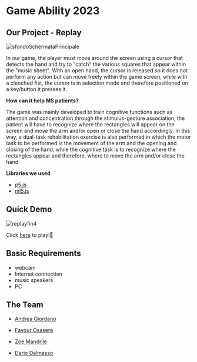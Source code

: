 # Game Ability 2023
## Our Project - Replay

![sfondoSchermataPrincipale](https://user-images.githubusercontent.com/113350281/231370884-90053c0f-b161-410f-b4fa-ec232f431484.png)


In our game, the player must move around the screen using a cursor that detects the hand and try to "catch" the various squares that appear within the "music sheet".
With an open hand, the cursor is released so it does not perform any action but can move freely within the game screen, while with a clenched fist, the cursor is in selection mode and therefore positioned on a key/button it presses it.

**How can it help MS patients?**

The game was mainly developed to train cognitive functions such as attention and concentration through the stimulus-gesture association, the patient will have to recognize where the rectangles will appear on the screen and move the arm and/or open or close the hand accordingly. In this way, a dual-task rehabilitation exercise is also performed in which the motor task to be performed is the movement of the arm and the opening and closing of the hand, while the cognitive task is to recognize where the rectangles appear and therefore, where to move the arm and/or close the hand

**Libraries we used**
- [p5.js](https://p5js.org/)
- [ml5.js](https://ml5js.org/)


## Quick Demo
![replayfin4](https://user-images.githubusercontent.com/113350281/231393693-2df634a0-82c2-4e2c-b609-445108310a3d.gif)

Click [here](https://replay.netsons.org/) to play!🤩

## Basic Requirements
- webcam
- Internet connection
- music speakers
- PC

## The Team
- [Andrea Giordano](https://github.com/aandrix)

- [Favour Osasere](https://github.com/ffavour)

- [Zoe Mandrile](https://github.com/Zoassa)

- [Dario Dalmasso](https://github.com/dariodalmasso)
